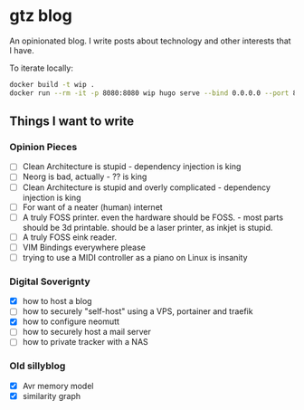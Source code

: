 # gtz blog
An opinionated blog.
I write posts about technology and other interests that I have.

To iterate locally:
```sh
docker build -t wip .
docker run --rm -it -p 8080:8080 wip hugo serve --bind 0.0.0.0 --port 8080
```

## Things I want to write

### Opinion Pieces
 - [ ] Clean Architecture is stupid - dependency injection is king
 - [ ] Neorg is bad, actually - ?? is king
 - [ ] Clean Architecture is stupid and overly complicated - dependency injection is king
 - [ ] For want of a neater (human) internet
 - [ ] A truly FOSS printer.
       even the hardware should be FOSS. - most parts should be 3d printable.
       should be a laser printer, as inkjet is stupid.
 - [ ] A truly FOSS eink reader.
 - [ ] VIM Bindings everywhere please
 - [ ] trying to use a MIDI controller as a piano on Linux is insanity

### Digital Soverignty
 - [x] how to host a blog
 - [ ] how to securely "self-host" using a VPS, portainer and traefik
 - [x] how to configure neomutt
 - [ ] how to securely host a mail server
 - [ ] how to private tracker with a NAS

### Old sillyblog
 - [x] Avr memory model
 - [x] similarity graph
